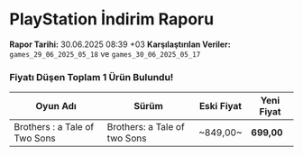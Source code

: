 # PlayStation İndirim Raporu

**Rapor Tarihi:** 30.06.2025 08:39 +03
**Karşılaştırılan Veriler:** `games_29_06_2025_05_18` ve `games_30_06_2025_05_17`

### Fiyatı Düşen Toplam 1 Ürün Bulundu!

| Oyun Adı | Sürüm | Eski Fiyat | Yeni Fiyat |
|---|---|---|---|
| Brothers : a Tale of Two Sons | Brothers: a Tale of two Sons | ~849,00~ | **699,00** |
